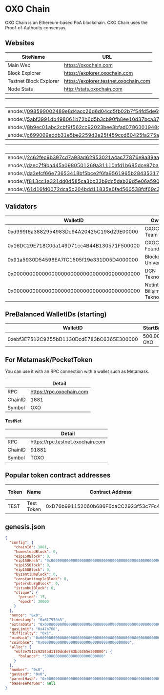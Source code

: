# OXO Chain

OXO Chain is an Ethereum-based PoA blockchain. 
OXO Chain uses the Proof-of-Authority consensus.

## Websites

|SiteName|URL|
|--|--|
|Main Web|https://oxochain.com|
|Block Explorer|https://explorer.oxochain.com|
|Testnet Block Explorer|https://explorer.testnet.oxochain.com |
|Node Stats|http://stats.oxochain.com|

| BootNodes |
|--|
| enode://098599002489e8d4acc26d6d04cc5fb02b7f54fd5de69f52fed8473df66139b66d8395938f46c6c913bb4bc26f39029144d4ea992e3ba8927272be2f663142f8@31.210.159.190:31881 |
| enode://5abf3991db498061b72b6d5b3cb90fb8ee10d37bca377cb3b3f11b4f481d90afc3f3ceb7ee1ef43cfacdb6f450f2ef37a8ad08b10b4f9d04fd25a3f24d9a2de7@31.210.159.189:11881 |
| enode://8b9ec01abc2cbf9f562cc92023bee3bfad0786301948d576372d9ae7c66a567fcc530c90e0221da5898f049cf3f176ec474887eb04276a10aebb532f49d6e551@31.210.159.190:11881 |
| enode://c699009eddb31e5be2259d3e25f459ccd60425fa275aa00f908f0ca7230574953a5333ca1d46a198cfcab20d80d00b5087ec50a6a9e18eab2d2b77a5867bf7c7@95.216.106.234:11881 |

| Other Nodes |
|--|
| enode://2c62fec9b397cd7a93ad62953021a4ac77876e9a39aac1743a522e96bf05a7b02a028426bd477fbae681281ad5a0bb270b062f2b258d37a2c7286d3c1320ec71@31.210.159.189:21881 |
| enode://daec7f9ba445a0980501269a31110afd1b685dce87ba4b8ab946c24f39c4e329d5bb707af8a0e38b085ae88a6f7f62851bf619d4fa30cbf6afdf10a4a7fbd456@176.31.72.208:31881 |
| enode://da3efcf66e73653418bf5bce2f6fa9561965b28435317bc88eefb5021dd0565aaf90a9eeec0dafbb3097a64ed34fc5b9011f2b19ee924a5cd8c5505271df76bb@37.247.100.12:31881 |
| enode://f813cc1a321dd0d585ca3bc33b9dc5dab29d5e06a5907066ba71d8da7c9f84807e0aed65564578e78a6a62b53048b87db28780d18a4c34401bf3b444ee25e0ff@152.228.180.128:31881 |
| enode://61d16fd0072dca5c204bdd11835e6fad566538fdf69c351152398086a876ab03683871ba7a853e5cbe1f249b5204388277513dde0d5d006af6e4a5cb220ee18b@95.216.106.237:31881 |

## Validators

|WalletID |Owner |
|--|--|
| 0xd999f6a3882954983Dc94A20425C198d29E00000| OXOChain Team |
| 0x16DC29E718C0da149D71cc4B44B130571F500000| OXOChain Foundation |
| 0x91a5930D54598EA7fC1505f19e331D05D4000000| Blockchain University |
| 0x0000000000000000000000000000000000000000| DGN Teknoloji |
| 0x0000000000000000000000000000000000000000| Netinternet Bilişim Teknolojileri |



## PreBalanced WalletIDs (starting)

|WalletID |StartBalance  |
|--|--|
| 0xebf3E7512C9255bD1130DcdE783bC6365E300000|  500.000.000 OXO|


## For Metamask/PocketToken

You can use it with an RPC connection with a wallet such as Metamask. 

||Detail|
|--|--|
| RPC|  https://rpc.oxochain.com|
| ChainID |  1881|
| Symbol|  OXO|

#### TestNet

||Detail|
|--|--|
| RPC|  https://rpc.testnet.oxochain.com|
| ChainID |  91881|
| Symbol|  TOXO|

## Popular token contract addresses

|Token|Name|Contract Address  |Total Supply|*
|--|--|--|--|--|
|TEST|Test Token|0xD76b991152060b686F6daCC2923f53c7Fc48Da09|1.000.000|Mintable/Burnable|

## genesis.json

```json
{
  "config": {
    "chainId": 1881,
    "homesteadBlock": 0,
    "eip150Block": 0,
    "eip150Hash": "0x0000000000000000000000000000000000000000000000000000000000000000",
    "eip155Block": 0,
    "eip158Block": 0,
    "byzantiumBlock": 0,
    "constantinopleBlock": 0,
    "petersburgBlock": 0,
    "istanbulBlock": 0,
    "clique": {
      "period": 15,
      "epoch": 30000
    }
  },
  "nonce": "0x0",
  "timestamp": "0x617970b3",
  "extraData": "0x0000000000000000000000000000000000000000000000000000000000000000d999f6a3882954983dc94a20425c198d29e000000000000000000000000000000000000000000000000000000000000000000000000000000000000000000000000000000000000000000000000000000000000000",
  "gasLimit": "0x47b760",
  "difficulty": "0x1",
  "mixHash": "0x0000000000000000000000000000000000000000000000000000000000000000",
  "coinbase": "0x0000000000000000000000000000000000000000",
  "alloc": {
    "ebf3e7512c9255bd1130dcde783bc6365e300000": {
      "balance": "500000000000000000000000000"
    }
  },
  "number": "0x0",
  "gasUsed": "0x0",
  "parentHash": "0x0000000000000000000000000000000000000000000000000000000000000000",
  "baseFeePerGas": null
}


```

